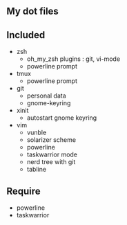 ## My dot files


## Included 

* zsh 
  * oh_my_zsh plugins : git, vi-mode
  * powerline prompt
* tmux
  * powerline prompt
* git 
  * personal data
  * gnome-keyring
* xinit
  * autostart gnome keyring
* vim
  * vunble
  * solarizer scheme
  * powerline
  * taskwarrior mode
  * nerd tree with git
  * tabline

## Require
* powerline
* taskwarrior
